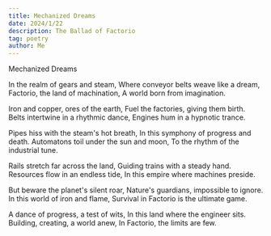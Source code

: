 ```yaml
---
title: Mechanized Dreams
date: 2024/1/22
description: The Ballad of Factorio
tag: poetry
author: Me
---
```


Mechanized Dreams

In the realm of gears and steam,
Where conveyor belts weave like a dream,
Factorio, the land of machination,
A world born from imagination.

Iron and copper, ores of the earth,
Fuel the factories, giving them birth.
Belts intertwine in a rhythmic dance,
Engines hum in a hypnotic trance.

Pipes hiss with the steam's hot breath,
In this symphony of progress and death.
Automatons toil under the sun and moon,
To the rhythm of the industrial tune.

Rails stretch far across the land,
Guiding trains with a steady hand.
Resources flow in an endless tide,
In this empire where machines preside.

But beware the planet's silent roar,
Nature's guardians, impossible to ignore.
In this world of iron and flame,
Survival in Factorio is the ultimate game.

A dance of progress, a test of wits,
In this land where the engineer sits.
Building, creating, a world anew,
In Factorio, the limits are few.

